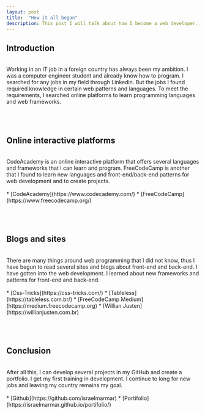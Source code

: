 ```yaml
---
layout: post
title:  "How it all began"
description: This post I will talk about how I become a web developer.
---
```


## Introduction
<br />
Working in an IT job in a foreign country has always been my ambition. I was a computer engineer student and already know how to program. I searched for any jobs in my field through Linkedin. But the jobs I found required knowledge in certain web patterns and languages. To meet the requirements, I searched online platforms to learn programming languages and web frameworks.
<br />
<br />
<br />
<br />

## Online interactive platforms
<br />
CodeAcademy is an online interactive platform that offers several languages and frameworks that I can learn and program. FreeCodeCamp is another that I found to learn new languages and front-end/back-end patterns for web development and to create projects.
<br />
<br />
* [CodeAcademy](https://www.codecademy.com/)
* [FreeCodeCamp](https://www.freecodecamp.org/)
<br />
<br />
<br />
<br />

## Blogs and sites
<br />
There are many things around web programming that I did not know, thus I have begun to read several sites and blogs about front-end and back-end. I have gotten into the web development. I learned about new frameworks and patterns for front-end and back-end.
<br />
<br />
* [Css-Tricks](https://css-tricks.com/)
* [Tableless](https://tableless.com.br/)
* [FreeCodeCamp Medium](https://medium.freecodecamp.org)
* [Willian Justen](https://willianjusten.com.br)

<br />
<br />
<br />
<br />

## Conclusion
<br />
After all this, I can develop several projects in my GitHub and create a portfolio. I get my first training in development. I continue to long for new jobs and leaving my country remains my goal.
<br />
<br />
* [Github](https://github.com/israelmarmar)
* [Portifolio](https://israelmarmar.github.io/portifolio/)